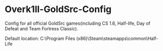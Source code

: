 # Overk1ll-GoldSrc-Config
Config for all official GoldSrc games(including CS 1.6, Half-life, Day of Defeat and Team Fortress Classic).

Default location:
C:\Program Files (x86)\Steam\steamapps\common\Half-Life
